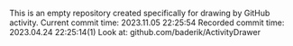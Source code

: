 This is an empty repository created specifically for drawing by GitHub activity.
Current commit time: 2023.11.05 22:25:54
Recorded commit time: 2023.04.24 22:25:14(1)
Look at: github.com/baderik/ActivityDrawer
